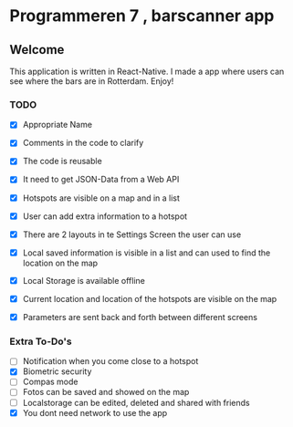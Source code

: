 # Programmeren 7 , barscanner app

## Welcome
This application is written in React-Native. I made a app where users can see where the bars are in Rotterdam. Enjoy!
### TODO
- [x]  Appropriate Name
- [x]  Comments in the code to clarify
- [X]  The code is reusable
- [x]  It need to get JSON-Data from a Web API
- [x]  Hotspots are visible on a map and in a list
- [X]  User can add extra information to a hotspot
- [x]  There are 2 layouts in te Settings Screen the user can use
- [X]  Local saved information is visible in a list and can used to find the location on the map
- [X]  Local Storage is available offline
- [x]  Current location and location of the hotspots are visible on the map
- [x]  Parameters are sent back and forth between different screens


### Extra To-Do's
- [ ] Notification when you come close to a hotspot
- [X] Biometric security
- [ ] Compas mode
- [ ] Fotos can be saved and showed on the map
- [ ] Localstorage can be edited, deleted and shared with friends
- [X] You dont need network to use the app
